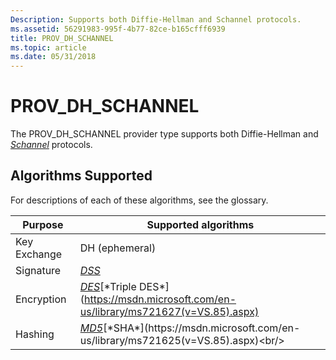 ```yaml
---
Description: Supports both Diffie-Hellman and Schannel protocols.
ms.assetid: 56291983-995f-4b77-82ce-b165cfff6939
title: PROV_DH_SCHANNEL
ms.topic: article
ms.date: 05/31/2018
---
```


# PROV\_DH\_SCHANNEL

The PROV\_DH\_SCHANNEL provider type supports both Diffie-Hellman and [*Schannel*](https://msdn.microsoft.com/en-us/library/ms721625(v=VS.85).aspx) protocols.

## Algorithms Supported

For descriptions of each of these algorithms, see the glossary.



| Purpose      | Supported algorithms                                                                                                                                   |
|--------------|--------------------------------------------------------------------------------------------------------------------------------------------------------|
| Key Exchange | DH (ephemeral)                                                                                                                                         |
| Signature    | [*DSS*](https://msdn.microsoft.com/en-us/library/ms721573(v=VS.85).aspx)                                                                                            |
| Encryption   | [*DES*](https://msdn.microsoft.com/en-us/library/ms721573(v=VS.85).aspx)[*Triple DES*](https://msdn.microsoft.com/en-us/library/ms721627(v=VS.85).aspx)<br/> |
| Hashing      | [*MD5*](https://msdn.microsoft.com/en-us/library/ms721594(v=VS.85).aspx)[*SHA*](https://msdn.microsoft.com/en-us/library/ms721625(v=VS.85).aspx)<br/>                      |



 

 

 




